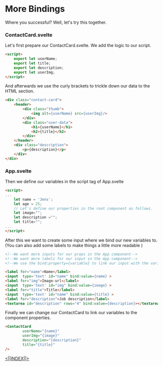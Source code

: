 # More Bindings

Where you successful? Well, let's try this together. 

### ContactCard.svelte

Let's first prepare our ContactCard.svelte. We add the logic to our script.

```html
<script>
    export let userName;
    export let title;
    export let description;
    export let userImg;
</script>
```

And afterwards we use the curly brackets to trickle down our data to the HTML section.

```html
<div class="contact-card">
    <header>
        <div class="thumb">
            <img alt={userName} src={userImg}/>
        </div>
        <div class="user-data">
            <h1>{userName}</h1>
            <h2>{title}</h2>
        </div>
    </header>
    <div class="description">
        <p>{description}</p>
    </div>
</div>
```

### App.svelte

Then we define our variables in the script tag of App.svelte

```html
<script>
...
    let name = 'Jens';
    let age = 25;
    // Let's define our properties in the root component as follows.
    let image="";
    let description ="";
    let title="";
...
</script>
```

After this we want to create some input where we bind our new variables to. (You can also add some labels to make things a little more readable )
```Html
<!--We want more inputs for our props in the App component-->
<!--We want more labels for our input in the App component-->
<!--We use the bind:property={variable} to link our input with the variable-->

<label for="name">Name</label>
<input  type='text' id="name" bind:value={name} >
<label for="img">Image-url</label>
<input  type='text' id="img" bind:value={image} >
<label for="title">Title</label>
<input  type='text' id="name" bind:value={title} >
<label for="description">Job description</label>
<textarea id="description" rows="4" bind:value={description}></textarea>
```

Finally we can change our ContactCard to link our variables to the component properties.

```html
<ContactCard
        userName="{name}"
        userImg="{image}"
        description="{description}"
        title="{title}"
/>
```

[<|]()|[INDEX](workshop-svelte/1.BaseSyntax&CoreFeatures/)|[|>]()